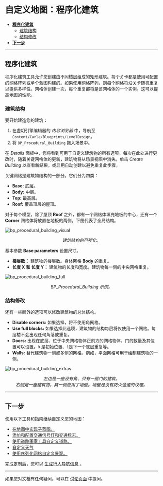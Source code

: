# 自定义地图：程序化建筑

- [__程序化建筑__](#add-serial-meshes)
	- [建筑结构](#building-structure)
	- [结构修改](#structure-modifications)
- [__下一步__](#next-steps)

---

## 程序化建筑 <span id="add-serial-meshes"></span>

程序化建筑工具允许您创建由不同楼层组成的矩形建筑。每个关卡都是使用可配置的网格阵列或单个蓝图构建的。如果使用网格阵列，则每个网格将沿关卡随机重复以提供多样性。网格体创建一次，每个重复都将是该网格体的一个实例。这可以提高地图的性能。

### 建筑结构 <span id="building-structure"></span>

要开始建造您的建筑：

1. 在虚幻引擎编辑器的 _内容浏览器_ 中，导航至 `Content/Carla/Blueprints/LevelDesign`。
2. 将 `BP_Procedural_Building` 拖入场景中。

在 _Details_ 面板中，您将看到可用于自定义建筑物的所有选项。每次在此处进行更改时，随着关键网格体的更新，建筑物将从场景视图中消失。单击 _Create Building_ 以查看新结果，或启用自动创建以避免重复此步骤。

关键网格是建筑物结构的一部分。它们分为四类：

- __Base:__ 底层。
- __Body:__ 中层。
- __Top:__ 最高层。
- __Roof:__ 覆盖顶层的屋顶。

对于每个模型，除了屋顶 __Roof__ 之外，都有一个网格体填充地板的中心，还有一个 __Corner__ 网格体将放置在地板的两侧。下图代表了全局结构。

![bp_procedural_building_visual](./img/map_customization/BP_Procedural_Building_Visual.jpg)
<div style="text-align: center"><i>建筑结构的可视化。</i></div>

基本参数 __Base parameters__ 设置尺寸。

- __楼层数：__ 建筑物的楼层数。身体网格 __Body__ 的重复。
- __长度 X 和 长度 Y：__ 建筑物的长度和宽度。建筑物每一侧的中央网格重复。

![bp_procedural_building_full](./img/map_customization/BP_Procedural_Building_Full.jpg)
<div style="text-align: center"><i>BP_Procedural_Building 示例。</i></div>

### 结构修改 <span id="structure-modifications"></span>

还有一些额外的选项可以修改建筑物的总体结构。

- __Disable corners:__ 如果选择，将不使用角网格。
- __Use full blocks:__ 如果选择此选项，建筑物的结构每层将仅使用一个网格。每层楼不会出现任何角落或重复。
- __Doors:__ 出现在底层、位于中央网格物体正前方的网格物体。门的数量及其位置可以设置。`0` 是初始位置、`1`是下一个底层重复等。 
- __Walls:__ 替代建筑物一侧或多侧的网格。例如，平面网格可用于绘制建筑物的一侧。

![bp_procedural_building_extras](./img/map_customization/BP_Procedural_Building_Extras.jpg)
<div style="text-align: center"><i>左边是一座没有角、只有一扇门的建筑。 <br> 右侧是一座建筑物，其一侧应用了墙壁。墙壁是没有防火通道的纹理。</i></div>

---

## 下一步 <span id="next-steps"></span>

使用以下工具和指南继续自定义您的地图：

- [在地图中实现子蓝图。](tuto_M_custom_layers.md)
- [添加和配置交通信号灯和交通标志。](tuto_M_custom_add_tl.md)
- [使用道路画家工具自定义道路。](tuto_M_custom_road_painter.md)
- [自定义天气](tuto_M_custom_weather_landscape.md#weather-customization)
- [使用序列化网格自定义景观。](tuto_M_custom_weather_landscape.md#add-serial-meshes)

完成定制后，您可以 [生成行人导航信息](tuto_M_generate_pedestrian_navigation.md) 。

---

如果您对文档有任何疑问，可以在 [讨论页面](https://github.com/OpenHUTB/carla_doc/issues) 中提问。


